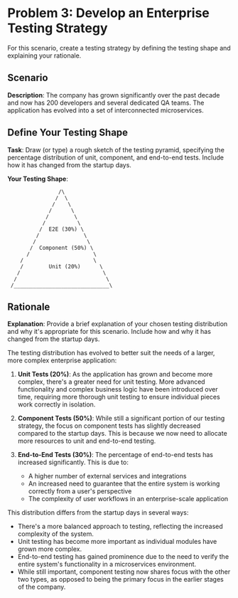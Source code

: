 # Problem 3: Develop an Enterprise Testing Strategy

For this scenario, create a testing strategy by defining the testing shape and explaining your rationale.

## Scenario

**Description**: The company has grown significantly over the past decade and now has 200 developers and several dedicated QA teams. The application has evolved into a set of interconnected microservices.

## Define Your Testing Shape

**Task**: Draw (or type) a rough sketch of the testing pyramid, specifying the percentage distribution of unit, component, and end-to-end tests. Include how it has changed from the startup days.

**Your Testing Shape**:

                    /\
                   /  \
                  /    \
                 /      \
                /        \
               /          \
              /  E2E (30%) \
             /              \
            /                \
           /  Component (50%) \
          /                    \
        /                      \
        /        Unit (20%)      \
       /                          \
      /                            \
     /______________________________\


## Rationale

**Explanation**: Provide a brief explanation of your chosen testing distribution and why it's appropriate for this scenario. Include how and why it has changed from the startup days.

The testing distribution has evolved to better suit the needs of a larger, more complex enterprise application:

1. **Unit Tests (20%)**: As the application has grown and become more complex, there's a greater need for unit testing. More advanced functionality and complex business logic have been introduced over time, requiring more thorough unit testing to ensure individual pieces work correctly in isolation.

2. **Component Tests (50%)**: While still a significant portion of our testing strategy, the focus on component tests has slightly decreased compared to the startup days. This is because we now need to allocate more resources to unit and end-to-end testing.

3. **End-to-End Tests (30%)**: The percentage of end-to-end tests has increased significantly. This is due to:
   - A higher number of external services and integrations
   - An increased need to guarantee that the entire system is working correctly from a user's perspective
   - The complexity of user workflows in an enterprise-scale application

This distribution differs from the startup days in several ways:

- There's a more balanced approach to testing, reflecting the increased complexity of the system.
- Unit testing has become more important as individual modules have grown more complex.
- End-to-end testing has gained prominence due to the need to verify the entire system's functionality in a microservices environment.
- While still important, component testing now shares focus with the other two types, as opposed to being the primary focus in the earlier stages of the company.